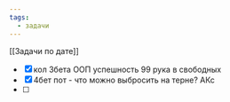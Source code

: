 ```yaml
---
tags:
  - задачи
---
```

[[Задачи по дате]]
- [x] кол 3бета ООП успешность 99 рука в свободных
- [x] 4бет пот - что можно выбросить на терне? АКс
- [ ] 